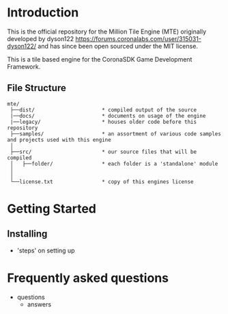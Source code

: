 # Introduction
This is the official repository for the Million Tile Engine (MTE) originally 
developed by dyson122 https://forums.coronalabs.com/user/315031-dyson122/
and has since been open sourced under the MIT license.

This is a tile based engine for the CoronaSDK Game Development Framework.

## File Structure
```
mte/
 ├──dist/                      * compiled output of the source
 |──docs/                      * documents on usage of the engine
 |──legacy/                    * houses older code before this repository
 ├──samples/                   * an assortment of various code samples and projects used with this engine
 │
 ├──src/                       * our source files that will be compiled
 │   ├──folder/                * each folder is a 'standalone' module
 │
 │
 └──license.txt                * copy of this engines license
```

# Getting Started

## Installing
* 'steps' on setting up

# Frequently asked questions
* questions
  * answers
